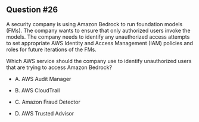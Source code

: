 ## Question #26

 A security company is using Amazon Bedrock to run foundation models (FMs). The company wants to ensure that only authorized users invoke the models. The company needs to identify any unauthorized access attempts to set appropriate AWS Identity and Access Management (IAM) policies and roles for future iterations of the FMs.

Which AWS service should the company use to identify unauthorized users that are trying to access Amazon Bedrock?

- A. AWS Audit Manager

- B. AWS CloudTrail

- C. Amazon Fraud Detector

- D. AWS Trusted Advisor
